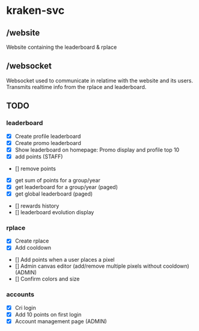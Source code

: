 # kraken-svc

## /website

Website containing the leaderboard & rplace

## /websocket

Websocket used to communicate in relatime with the website and its users.
Transmits realtime info from the rplace and leaderboard.

## TODO

### leaderboard

-   [x] Create profile leaderboard
-   [x] Create promo leaderboard
-   [x] Show leaderboard on homepage: Promo display and profile top 10
-   [x] add points (STAFF)
-   [] remove points
-   [x] get sum of points for a group/year
-   [x] get leaderboard for a group/year (paged)
-   [x] get global leaderboard (paged)
-   [] rewards history
-   [] leaderboard evolution display

### rplace

-   [x] Create rplace
-   [x] Add cooldown
-   [] Add points when a user places a pixel
-   [] Admin canvas editor (add/remove multiple pixels without cooldown) (ADMIN)
-   [] Confirm colors and size

### accounts

-   [x] Cri login
-   [x] Add 10 points on first login
-   [x] Account management page (ADMIN)
